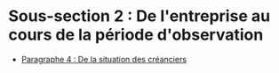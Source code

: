 # Sous-section 2 : De l'entreprise au cours de la période d'observation

- [Paragraphe 4 : De la situation des créanciers](paragraphe-4)
